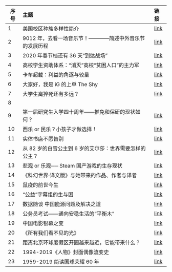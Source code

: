序号 | 主题 | 链接
--- | :------ | :-------------
1 | 美国校区种族多样性简介 | [link](https://www.rpubs.com/Maxine/american_school_diversity)
2 | 9012 年，去看一场音乐节！————简述中外音乐节的发展历程 | [link](https://mp.weixin.qq.com/s/qj_vcThanImb0SY7jsIM2w)
3 | 2020 年春节档还有 36 天“到达战场” | [link](https://github.com/lhz837540397/homework/blob/master/%E6%9C%9F%E6%9C%AB%E4%BD%9C%E4%B8%9A%E9%93%BE%E6%8E%A5.md)
4 | 高校学生资助体系：“消灭”高校“贫困人口”的主力军 | [link](https://mp.weixin.qq.com/s/TmRoGkXFUrLIOlObu16P6g)
5 | 卡车超载：利益的角逐与较量 | [link](https://stopsmoking.github.io/Overload/finalproject.html)
6 | 大家好，我是 iG 的上单 The Shy | [link](https://mp.weixin.qq.com/s/9ut7a0MOgmzGBzcnUbxJxQ)
7 | 大学生离猝死还有多远？ | [link](https://github.com/G-York/final/blob/master/%E6%9C%9F%E6%9C%AB%E4%BD%9C%E4%B8%9A.md)
8 |  | 
9 | 第一届研究生入学四十周年——推免和保研的现状如何？ | [link](https://xixixi497.github.io/final)
10 | 西乐 or 民乐？小孩子才做选择！ | [link](https://mp.weixin.qq.com/s/fa12mQSS-87skN5nFUENLg)
11 | 实体书店不愿告别 | [link](https://peiyiguan03.github.io/bookstore/)
12 | 从 82 岁的白雪公主到 6 岁的艾尔莎：世界需要怎样的公主？ | [link](https://mp.weixin.qq.com/s?__biz=MzU2NDk1MzYzMw==&mid=100000030&idx=1&sn=c2fa4f513c5494f242c2850c0b688d88&chksm=7c4256504b35df461286449fb3beb5fea932e536dafaf6191e914fcdbb1839e461520e6cda20#rd)
13 | 悲观 or 乐观── Steam 国产游戏的生存现状 | [link](https://mp.weixin.qq.com/s/WpSoZJWtdA3HYU3QdVXKzA)
14 | 《科幻世界·译文版》与她带来的作品、作者与译者 | [link](https://www.jianshu.com/p/6d31f93bff9a)
15 | 鼠疫的前世今生 | [link](https://github.com/RRC-c/CDYHomework/blob/master/README.md)
16 | “公益”字幕组的生与困 | [link](https://mp.weixin.qq.com/s?__biz=MzUyNTQ1Nzk5MA==&mid=2247483994&idx=1&sn=8e813c2da5045b66d1459ceaf6ccc233&chksm=fa1c8d73cd6b04650bf3fead228c291428ff8440f3c174922fb76983503327e1f241448fb016&token=327327915&lang=zh_CN#rd)
17 | 数据随谈 中国能源问题及解决之道 | [link](https://mp.weixin.qq.com/s/XtvM3UkfUMiG8q94C2CUdA)
18 | 公务员考试——通向安稳生活的“平衡木” | [link](https://mp.weixin.qq.com/s/lXn00ZfXylyUTOkXV7x3Pw)
19 | 中国电影银幕之变 | [link](https://github.com/wangsihan98/homework/blob/master/final-homework.md)
20 | 《所有我们看不见的光》 | [link](https://readymag.com/u25494332/allthelightwecannotsee/)
21 | 距离北京环球度假区开园越来越近，它能带来什么？ | [link](https://www.jianshu.com/p/ba9eb552b814)
22 | 1994-2019《人物》封面偶像流变史 | [link](https://github.com/ChenM-7/CM-task/blob/master/final/Picture.md)
23 | 1959-2019 简读国球荣耀 60 年 | [link](https://mp.weixin.qq.com/s/u_z_U3XoA-TjZMauttqkHw)
